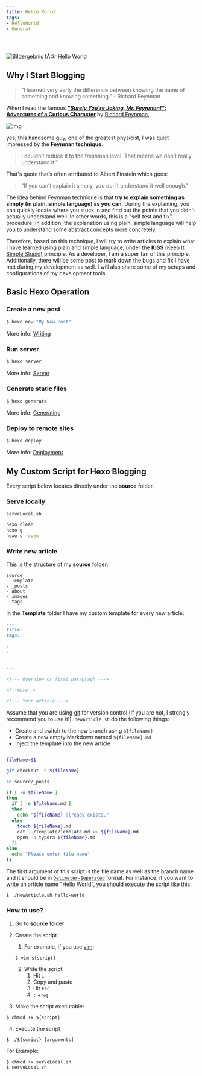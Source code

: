 ```yaml
---
title: Hello World
tags:
- HelloWorld
- General


---
```

![Bildergebnis fÃ¼r Hello World](https://cdn.instructables.com/FNF/7PUG/IRAVYHIC/FNF7PUGIRAVYHIC.LARGE.jpg)

<!--more-->



## Why I Start Blogging

> “I learned very early the difference between knowing the name of something and knowing something.” - Richard Feynman

When I read the famous [***"Surely You're Joking, Mr. Feynman!"*: Adventures of a Curious Character**](https://en.wikipedia.org/wiki/Surely_You%27re_Joking,_Mr._Feynman!) by [Richard Feynman](https://en.wikipedia.org/wiki/Richard_Feynman),

![img](https://upload.wikimedia.org/wikipedia/commons/e/eb/Richard_Feynman_Los_Alamos_ID_badge.jpg)



yes, this handsome guy, one of the greatest physicist, I was quiet impressed by the **Feynman technique**. 

> I couldn’t reduce it to the freshman level. That means we don’t really understand it.”

That's quote that’s often attributed to Albert Einstein which goes:

> “If you can’t explain it simply, you don’t understand it well enough.”

The idea behind Feynman technique is that **try to explain something as simply** 
**(in plain, simple language) as you can**. During the explaining, you can quickly locate where you stuck in and find out the points that you didn't actually understand well. In other words, this is a "self test and fix" procedure. In addition, the explanation using plain, simple language will help you to understand some abstract concepts more concretely.

Therefore, based on this technique, I will try to write articles to explain what I have learned using plain and simple language, under the [**KISS** (Keep It Simple Stupid)](https://en.wikipedia.org/wiki/KISS_principle) principle. As a developer, I am a super fan of this principle. Additionally, there will be some post to mark down the bugs and fix I have met during my development as well. I will also share some of my setups and configurations of my development tools.



## Basic Hexo Operation

### Create a new post

``` bash
$ hexo new "My New Post"
```

More info: [Writing](https://hexo.io/docs/writing.html)

### Run server

``` bash
$ hexo server
```

More info: [Server](https://hexo.io/docs/server.html)

### Generate static files

``` bash
$ hexo generate
```

More info: [Generating](https://hexo.io/docs/generating.html)

### Deploy to remote sites

``` bash
$ hexo deploy
```

More info: [Deployment](https://hexo.io/docs/deployment.html)



## My Custom Script for Hexo Blogging

Every script below locates directly under the **source** folder. 

### Serve locally

`serveLocal.sh`

~~~bash
hexo clean
hexo g
hexo s -open
~~~

### Write new article

This is the structure of my **source** folder:

~~~
source
- Template
- _posts
- about
- images
- tags
~~~

In the **Template** folder I have my custom template for every new article:

~~~markdown
---
title: 
tags:
- 
- 
- 


---

<!--- Overview or first paragraph --->

<!--more-->

<!--- Your article --->
~~~

Assume that you are using [git](https://git-scm.com/) for version control (If you are not, I strongly recommend you to use it!). `newArticle.sh` do the following things:

+ Create and switch to the new branch using `${fileName}`
+ Create a new empty Markdown named `${fileName}.md`
+ Inject the template into the new article

~~~bash

fileName=$1

git checkout -b ${fileName}

cd source/_posts

if [ -n $fileName ] 
then
  if [ -e $fileName.md ]
  then
    echo "${fileName} already exists."
  else
    touch ${fileName}.md
    cat ../Template/Template.md >> ${fileName}.md
    open -a typora ${fileName}.md
  fi
else 
  echo "Please enter file name"
fi

~~~

The first argument of this script is the file name as well as the branch name and it should be in [`Delimeter-Seperated`](https://en.wikipedia.org/wiki/Naming_convention_%28programming%29#Delimiter-separated_words) format. For instance, if you want to write an article name "Hello World", you should execute the script like this:

~~~shell
$ ./newArticle.sh hello-world
~~~

### How to use?

1. Go to **source** folder

2. Create the script

   1. For example, if you use [vim](https://www.vim.org/):

   ~~~shell
   $ vim ${script} 
   ~~~

   2. Write the script
      1. Hit `i`
      2. Copy and paste 
      3. Hit `Esc`
      4. `:` + `wq`

3. Make the script executable:

```shell
$ chmod +x ${script}
```

4. Execute the script

```shell
$ ./${script} [arguments]
```

For Example:

```shell
$ chmod +x serveLocal.sh
$ serveLocal.sh
```

